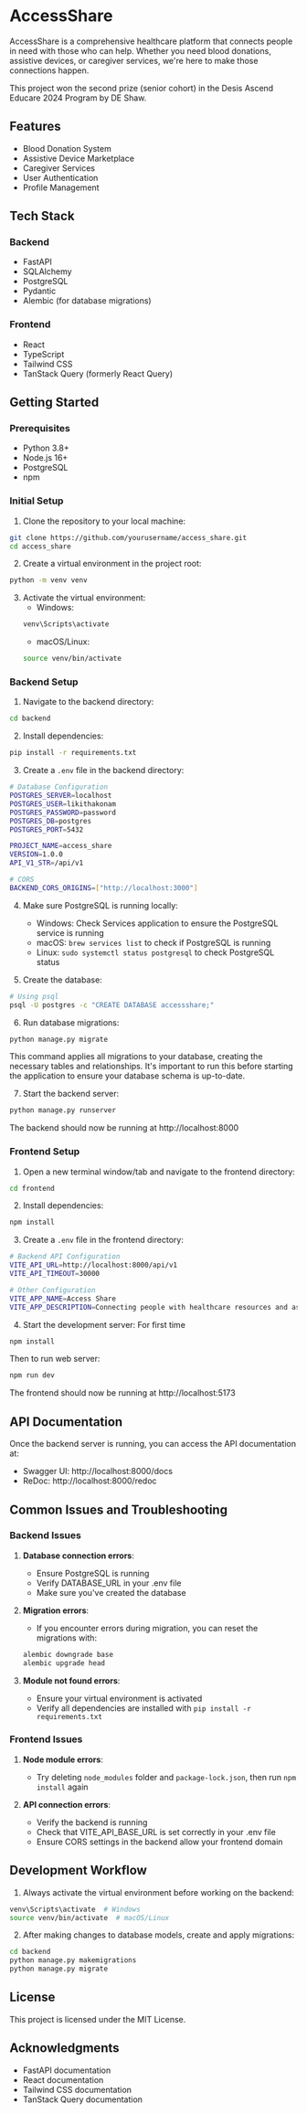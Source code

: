 # AccessShare

AccessShare is a comprehensive healthcare platform that connects people in need with those who can help. Whether you need blood donations, assistive devices, or caregiver services, we're here to make those connections happen.

This project won the second prize (senior cohort) in the Desis Ascend Educare 2024 Program by DE Shaw.


## Features

- Blood Donation System
- Assistive Device Marketplace
- Caregiver Services
- User Authentication
- Profile Management

## Tech Stack

### Backend
- FastAPI
- SQLAlchemy
- PostgreSQL
- Pydantic
- Alembic (for database migrations)

### Frontend
- React
- TypeScript
- Tailwind CSS
- TanStack Query (formerly React Query)

## Getting Started

### Prerequisites
- Python 3.8+
- Node.js 16+
- PostgreSQL
- npm

### Initial Setup

1. Clone the repository to your local machine:
```bash
git clone https://github.com/yourusername/access_share.git
cd access_share
```

2. Create a virtual environment in the project root:
```bash
python -m venv venv
```

3. Activate the virtual environment:
   - Windows:
   ```bash
   venv\Scripts\activate
   ```
   - macOS/Linux:
   ```bash
   source venv/bin/activate
   ```

### Backend Setup

1. Navigate to the backend directory:
```bash
cd backend
```

2. Install dependencies:
```bash
pip install -r requirements.txt
```

3. Create a `.env` file in the backend directory:
```bash
# Database Configuration
POSTGRES_SERVER=localhost
POSTGRES_USER=likithakonam
POSTGRES_PASSWORD=password
POSTGRES_DB=postgres
POSTGRES_PORT=5432

PROJECT_NAME=access_share
VERSION=1.0.0
API_V1_STR=/api/v1

# CORS
BACKEND_CORS_ORIGINS=["http://localhost:3000"]
```

4. Make sure PostgreSQL is running locally:
   - Windows: Check Services application to ensure the PostgreSQL service is running
   - macOS: `brew services list` to check if PostgreSQL is running
   - Linux: `sudo systemctl status postgresql` to check PostgreSQL status

5. Create the database:
```bash
# Using psql
psql -U postgres -c "CREATE DATABASE accessshare;"
```

6. Run database migrations:
```bash
python manage.py migrate
```
   This command applies all migrations to your database, creating the necessary tables and relationships. It's important to run this before starting the application to ensure your database schema is up-to-date.

7. Start the backend server:
```bash
python manage.py runserver
```
   The backend should now be running at http://localhost:8000

### Frontend Setup

1. Open a new terminal window/tab and navigate to the frontend directory:
```bash
cd frontend
```

2. Install dependencies:
```bash
npm install
```

3. Create a `.env` file in the frontend directory:
```bash
# Backend API Configuration
VITE_API_URL=http://localhost:8000/api/v1
VITE_API_TIMEOUT=30000

# Other Configuration
VITE_APP_NAME=Access Share
VITE_APP_DESCRIPTION=Connecting people with healthcare resources and assistive devices
```

4. Start the development server:
For first time
```bash
npm install
```

Then to run web server:
```bash
npm run dev
```
   The frontend should now be running at http://localhost:5173

## API Documentation

Once the backend server is running, you can access the API documentation at:
- Swagger UI: http://localhost:8000/docs
- ReDoc: http://localhost:8000/redoc

## Common Issues and Troubleshooting

### Backend Issues

1. **Database connection errors**:
   - Ensure PostgreSQL is running
   - Verify DATABASE_URL in your .env file
   - Make sure you've created the database

2. **Migration errors**:
   - If you encounter errors during migration, you can reset the migrations with:
   ```bash
   alembic downgrade base
   alembic upgrade head
   ```

3. **Module not found errors**:
   - Ensure your virtual environment is activated
   - Verify all dependencies are installed with `pip install -r requirements.txt`

### Frontend Issues

1. **Node module errors**:
   - Try deleting `node_modules` folder and `package-lock.json`, then run `npm install` again

2. **API connection errors**:
   - Verify the backend is running
   - Check that VITE_API_BASE_URL is set correctly in your .env file
   - Ensure CORS settings in the backend allow your frontend domain

## Development Workflow

1. Always activate the virtual environment before working on the backend:
```bash
venv\Scripts\activate  # Windows
source venv/bin/activate  # macOS/Linux
```

2. After making changes to database models, create and apply migrations:
```bash
cd backend
python manage.py makemigrations
python manage.py migrate
```

## License

This project is licensed under the MIT License.

## Acknowledgments

- FastAPI documentation
- React documentation
- Tailwind CSS documentation
- TanStack Query documentation
